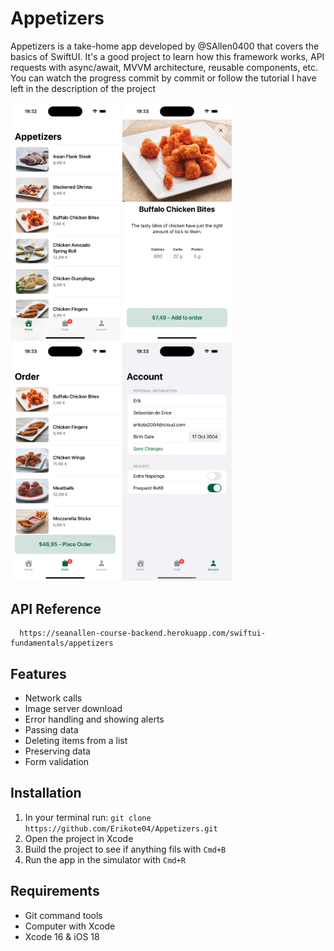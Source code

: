 
# Appetizers

Appetizers is a take-home app developed by @SAllen0400 that covers the basics of SwiftUI. It's a good project to learn how this framework works, API requests with async/await, MVVM architecture, reusable components, etc. You can watch the progress commit by commit or follow the tutorial I have left in the description of the project

<img src="Screenshots/AppetizersView.png" alt="Appetizers View" width="175">
<img src="Screenshots/DetailView.png" alt="Detail View" width="175">
<img src="Screenshots/OrderView.png" alt="Order View" width="175">
<img src="Screenshots/ProfileView.png" alt="Profile View" width="175">

## API Reference

```http
  https://seanallen-course-backend.herokuapp.com/swiftui-fundamentals/appetizers
```
## Features

- Network calls
- Image server download
- Error handling and showing alerts
- Passing data
- Deleting items from a list
- Preserving data
- Form validation

## Installation

1. In your terminal run: `git clone https://github.com/Erikote04/Appetizers.git`
2. Open the project in Xcode
3. Build the project to see if anything fils with `Cmd+B`
4. Run the app in the simulator with `Cmd+R`
    
## Requirements

- Git command tools
- Computer with Xcode
- Xcode 16 & iOS 18
